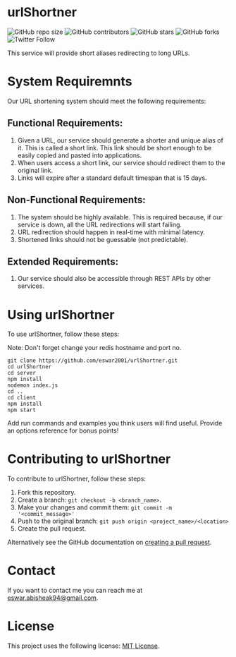 # urlShortner

<!--- These are examples. See https://shields.io for others or to customize this set of shields. You might want to include dependencies, project status and licence info here --->
![GitHub repo size](https://img.shields.io/github/repo-size/eswar2001/urlShortner)
![GitHub contributors](https://img.shields.io/github/contributors/eswar2001/urlShortner)
![GitHub stars](https://img.shields.io/github/stars/eswar2001/urlShortner?style=social)
![GitHub forks](https://img.shields.io/github/forks/seswar2001/urlShortner?style=social)
![Twitter Follow](https://img.shields.io/twitter/follow/_eswar2001?style=social)

This service will provide short aliases redirecting to long URLs.

# System Requiremnts

Our URL shortening system should meet the following requirements:  

## Functional Requirements:

1. Given a URL, our service should generate a shorter and unique alias of it. This is called a short link. This link should be short enough to be easily copied and pasted into applications.  
2. When users access a short link, our service should redirect them to the original link.  
3. Links will expire after a standard default timespan that is 15 days.  

## Non-Functional Requirements:

1. The system should be highly available. This is required because, if our service is down, all the URL redirections will start failing.  
2. URL redirection should happen in real-time with minimal latency.  
3. Shortened links should not be guessable (not predictable).  

## Extended Requirements:  

1. Our service should also be accessible through REST APIs by other services.  


# Using urlShortner

To use urlShortner, follow these steps:

Note: Don't forget change your redis hostname and port no.

```
git clone https://github.com/eswar2001/urlShortner.git
cd urlShortner
cd server
npm install
nodemon index.js
cd ..
cd client 
npm install
npm start 
```

Add run commands and examples you think users will find useful. Provide an options reference for bonus points!

# Contributing to urlShortner
<!--- If your README is long or you have some specific process or steps you want contributors to follow, consider creating a separate CONTRIBUTING.md file--->
To contribute to urlShortner, follow these steps:

1. Fork this repository.
2. Create a branch: `git checkout -b <branch_name>`.
3. Make your changes and commit them: `git commit -m '<commit_message>'`
4. Push to the original branch: `git push origin <project_name>/<location>`
5. Create the pull request.

Alternatively see the GitHub documentation on [creating a pull request](https://help.github.com/en/github/collaborating-with-issues-and-pull-requests/creating-a-pull-request).

# Contact

If you want to contact me you can reach me at <eswar.abisheak94@gmail.com>.

# License
<!--- If you're not sure which open license to use see https://choosealicense.com/--->

This project uses the following license: [MIT License](https://choosealicense.com/licenses/mit/).
